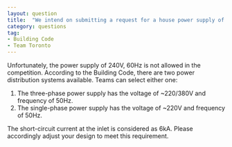 ```yaml
---
layout: question
title:  "We intend on submitting a request for a house power supply of 240V, 60Hz. And in Canada, we only use single-phase."
category: questions
tag:
- Building Code
- Team Toronto
---
```


Unfortunately, the power supply of 240V, 60Hz is not allowed in the competition. According to the Building Code, there are two power distribution systems available. Teams can select either one:

1. The three-phase power supply has the voltage of ~220/380V and frequency of 50Hz.
2. The single-phase power supply has the voltage of ~220V and frequency of 50Hz.

The short-circuit current at the inlet is considered as 6kA. Please accordingly adjust your design to meet this requirement.
